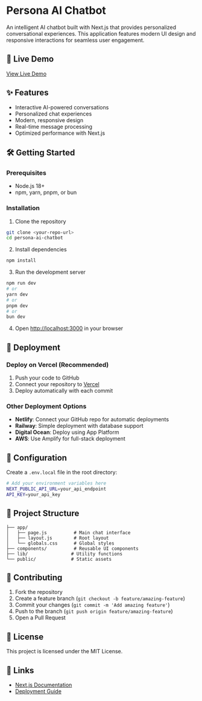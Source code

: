 # Persona AI Chatbot

An intelligent AI chatbot built with Next.js that provides personalized conversational experiences. This application features modern UI design and responsive interactions for seamless user engagement.

## 🚀 Live Demo

[View Live Demo](https://genai-persona-mtd172nk1-amaan-patels-projects-05908d35.vercel.app/) <!-- Replace with your actual deployment URL -->

## ✨ Features

- Interactive AI-powered conversations
- Personalized chat experiences
- Modern, responsive design
- Real-time message processing
- Optimized performance with Next.js

## 🛠️ Getting Started

### Prerequisites
- Node.js 18+ 
- npm, yarn, pnpm, or bun

### Installation

1. Clone the repository
```bash
git clone <your-repo-url>
cd persona-ai-chatbot
```

2. Install dependencies
```bash
npm install
```

3. Run the development server
```bash
npm run dev
# or
yarn dev
# or
pnpm dev
# or
bun dev
```

4. Open [http://localhost:3000](http://localhost:3000) in your browser

## 🚀 Deployment

### Deploy on Vercel (Recommended)
1. Push your code to GitHub
2. Connect your repository to [Vercel](https://vercel.com)
3. Deploy automatically with each commit

### Other Deployment Options
- **Netlify**: Connect your GitHub repo for automatic deployments
- **Railway**: Simple deployment with database support
- **Digital Ocean**: Deploy using App Platform
- **AWS**: Use Amplify for full-stack deployment

## 🔧 Configuration

Create a `.env.local` file in the root directory:
```bash
# Add your environment variables here
NEXT_PUBLIC_API_URL=your_api_endpoint
API_KEY=your_api_key
```

## 📁 Project Structure

```
├── app/
│   ├── page.js          # Main chat interface
│   ├── layout.js        # Root layout
│   └── globals.css      # Global styles
├── components/          # Reusable UI components
├── lib/                # Utility functions
└── public/             # Static assets
```

## 🤝 Contributing

1. Fork the repository
2. Create a feature branch (`git checkout -b feature/amazing-feature`)
3. Commit your changes (`git commit -m 'Add amazing feature'`)
4. Push to the branch (`git push origin feature/amazing-feature`)
5. Open a Pull Request

## 📝 License

This project is licensed under the MIT License.

## 🔗 Links

- [Next.js Documentation](https://nextjs.org/docs)
- [Deployment Guide](https://nextjs.org/docs/app/building-your-application/deploying)
